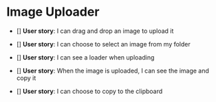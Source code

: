 # Image Uploader

- [] **User story**: I can drag and drop an image to upload it

- [] **User story**: I can choose to select an image from my folder

- [] **User story**: I can see a loader when uploading

- [] **User story**: When the image is uploaded, I can see the image and copy it

- [] **User story**: I can choose to copy to the clipboard
